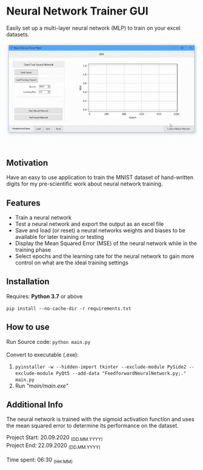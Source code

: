 # Neural Network Trainer GUI
Easily set up a multi-layer neural network (MLP) to train on your excel datasets.
<p align="center">
    <img src="showcase.gif" alt="GUI Showcase"/>
</p>

## Motivation
Have an easy to use application to train the MNIST dataset of hand-written digits for my pre-scientific work about neural network training.

## Features
* Train a neural network
* Test a neural network and export the output as an excel file
* Save and load (or reset) a neural networks weights and biases to be available for later training or testing
* Display the Mean Squared Error (MSE) of the neural network while in the training phase
* Select epochs and the learning rate for the neural network to gain more control on what are the ideal training settings

## Installation
Requires: **Python 3.7** or above<br>

```pip install --no-cache-dir -r requirements.txt```

## How to use

Run Source code: ```python main.py```<br><br>
Convert to executable (.exe):
1. ```pyinstaller -w --hidden-import tkinter --exclude-module PySide2 --exclude-module PyQt5 --add-data "FeedforwardNeuralNetwork.py;." main.py```
1. Run *"main/main.exe"*

## Additional Info
The neural network is trained with the sigmoid activation function and uses the mean squared error to determine its performance on the dataset.

Project Start: 20.09.2020 <sub>(DD.MM.YYYY)</sub><br>
Project End: 22.09.2020 <sub>(DD.MM.YYYY)</sub><br><br>
Time spent: 06:30 <sub>(HH:MM)</sub>
